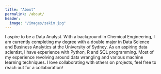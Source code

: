 ```yaml
---
title: "About"
permalink: /about/
header:
  image: "/images/zakim.jpg"
---
```


I aspire to be a Data Analyst. With a background in Chemical Engineering, I am currently completing my degree with a double major in Data Science and Business Analytics at the University of Sydney. As an aspiring data scientist, I have experience with Python, R and SQL programming. Most of my experience revolving around data wrangling and various machine learning techniques. I love collaborating with others on projects, feel free to reach out for a collaboration!
